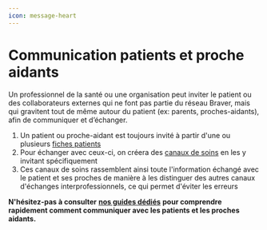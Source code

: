 ```yaml
---
icon: message-heart
---
```


# Communication patients et proche aidants

Un professionnel de la santé ou une organisation peut inviter le patient ou des collaborateurs externes qui ne font pas partie du réseau Braver, mais qui gravitent tout de même autour du patient (ex: parents, proches-aidants), afin de communiquer et d’échanger.

1. Un patient ou proche-aidant est toujours invité à partir d'une ou plusieurs [fiches patients](patient-files.md)
2. Pour échanger avec ceux-ci, on créera des [canaux de soins](care-channels.md) en les y invitant spécifiquement
3. Ces canaux de soins rassemblent ainsi toute l'information échangé avec le patient et ses proches de manière à les distinguer des autres canaux d'échanges interprofessionnels, ce qui permet d'éviter les erreurs

**N'hésitez-pas à consulter** [**nos guides dédiés**](https://support.braver.net/guides/for-healthcare-workers/patient-and-caregivers) **pour comprendre rapidement comment communiquer avec les patients et les proches aidants.**
